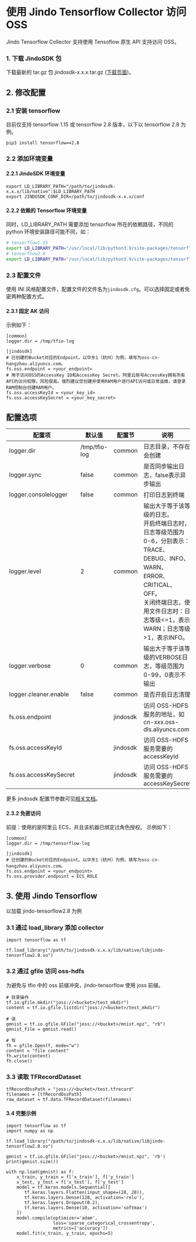 # 使用 Jindo Tensorflow Collector 访问 OSS

Jindo Tensorflow Collector 支持使用 Tensoflow 原生 API 支持访问 OSS。

### 1. 下载 JindoSDK 包
下载最新的 tar.gz 包 jindosdk-x.x.x.tar.gz ([下载页面](/docs/user/6.x/6.0.0/jindodata_download.md))。

## 2. 修改配置

### 2.1 安装 tensorflow
目前仅支持 tensorflow 1.15 或 tensorflow 2.8 版本，以下以 tensorflow 2.8 为例。
```
pip3 install tensorflow==2.8
```

### 2.2 添加环境变量

#### 2.2.1 JindoSDK 环境变量

```
export LD_LIBRARY_PATH="/path/to/jindosdk-x.x.x/lib/native":$LD_LIBRARY_PATH
export JINDOSDK_CONF_DIR=/path/to/jindosdk-x.x.x/conf
```

#### 2.2.2 依赖的 Tensorflow 环境变量

同时，LD_LIBRARY_PATH 需要添加 tensorflow 所在的依赖路径，不同的 python 环境安装路径可能不同，如：


```bash
# tensorflow1.15
export LD_LIBRARY_PATH="/usr/local/lib/python3.9/site-packages/tensorflow/":$LD_LIBRARY_PATH
# tensorflow2.8
export LD_LIBRARY_PATH="/usr/local/lib/python3.9/site-packages/tensorflow/":$LD_LIBRARY_PATH
```

### 2.3 配置文件
使用 INI 风格配置文件，配置文件的文件名为`jindosdk.cfg`。可以选择固定或者免密两种配置方式。

#### 2.3.1 固定 AK 访问
示例如下：

```
[common]
logger.dir = /tmp/tfio-log

[jindosdk]
# 已创建的Bucket对应的Endpoint。以华东1（杭州）为例，填写为oss-cn-hangzhou.aliyuncs.com。
fs.oss.endpoint = <your_endpoint>
# 用于访问OSS的AccessKey ID和AccessKey Secret。阿里云账号AccessKey拥有所有API的访问权限，风险很高。强烈建议您创建并使用RAM用户进行API访问或日常运维，请登录RAM控制台创建RAM用户。
fs.oss.accessKeyId = <your_key_id>
fs.oss.accessKeySecret = <your_key_secret>
```

## 配置选项

| 配置项                  | 默认值            | 配置节    | 说明                                                         |
| ---------------------- | ---------------- | -------- |------------------------------------------------------------ |
| logger.dir             | /tmp/tfio-log    | common   | 日志目录，不存在会创建                                       |
| logger.sync            | false            | common   | 是否同步输出日志，false表示异步输出                          |
| logger.consolelogger   | false            | common   | 打印日志到终端                                               |
| logger.level           | 2                | common   |输出大于等于该等级的日志。<br/>开启终端日志时，日志等级范围为0-6，分别表示：TRACE、DEBUG、INFO、WARN、ERROR、CRITICAL、OFF。<br/>关闭终端日志，使用文件日志时：日志等级<=1，表示WARN；日志等级>1，表示INFO。 |
| logger.verbose         | 0                | common   | 输出大于等于该等级的VERBOSE日志，等级范围为0-99，0表示不输出 |
| logger.cleaner.enable  | false            | common   | 是否开启日志清理                                             |
| fs.oss.endpoint        |                  | jindosdk | 访问 OSS-HDFS 服务的地址，如cn-xxx.oss-dls.aliyuncs.com       |
| fs.oss.accessKeyId     |                  | jindosdk | 访问 OSS-HDFS 服务需要的 accessKeyId                          |
| fs.oss.accessKeySecret |                  | jindosdk | 访问 OSS-HDFS 服务需要的 accessKeySecret                      |

更多 jindosdk 配置节参数可见[相关文档](../configuration/jindosdk_configuration_list_ini.md)。

#### 2.3.2 免密访问
前提：使用的是阿里云 ECS，并且该机器已绑定过角色授权。
示例如下：

```
[common]
logger.dir = /tmp/tensorflow-log

[jindosdk]
# 已创建的Bucket对应的Endpoint。以华东1（杭州）为例，填写为oss-cn-hangzhou.aliyuncs.com。
fs.oss.endpoint = <your_endpoint>
fs.oss.provider.endpoint = ECS_ROLE
```

## 3. 使用 Jindo Tensorflow

以加载 jindo-tensorflow2.8 为例

### 3.1 通过 load_library 添加 collector

```
import tensorflow as tf

tf.load_library("/path/to/jindosdk-x.x.x/lib/native/libjindo-tensorflow2.8.so")
```

### 3.2 通过 gfile 访问 oss-hdfs

为避免与 tfio 中的 oss 前缀冲突，jindo-tensorflow 使用 joss 前缀。

```
# 目录操作
tf.io.gfile.mkdir("joss://<bucket>/test_mkdir")
content = tf.io.gfile.listdir("joss://<bucket>/test_mkdir")

# 读
gmnist = tf.io.gfile.GFile("joss://<bucket>/mnist.npz", "rb")
gmnist_file = gmnist.read()

# 写
fh = gfile.Open(f, mode="w")
content = "file content"
fh.write(content)
fh.close()
```

### 3.3 读取 TFRecordDataset

```
tfRecordOssPath = "joss://<bucket>/test.tfrecord"
filenames = [tfRecordOssPath]
raw_dataset = tf.data.TFRecordDataset(filenames)
```

#### 3.4 完整示例

```
import tensorflow as tf
import numpy as np

tf.load_library("/path/to/jindosdk-x.x.x/lib/native/libjindo-tensorflow2.8.so")

gmnist = tf.io.gfile.GFile("joss://<bucket>/mnist.npz", 'rb')
print(gmnist.size())

with np.load(gmnist) as f:
    x_train, y_train = f['x_train'], f['y_train']
    x_test, y_test = f['x_test'], f['y_test']
    model = tf.keras.models.Sequential([
       tf.keras.layers.Flatten(input_shape=(28, 28)),
       tf.keras.layers.Dense(128, activation='relu'),
       tf.keras.layers.Dropout(0.2),
       tf.keras.layers.Dense(10, activation='softmax')
    ])
    model.compile(optimizer='adam',
                  loss='sparse_categorical_crossentropy',
                  metrics=['accuracy'])
    model.fit(x_train, y_train, epochs=5)
```
